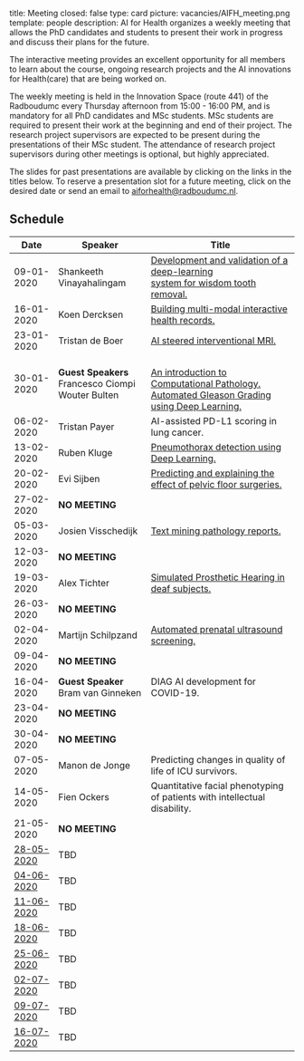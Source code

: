 title: Meeting 
closed: false 
type: card 
picture: vacancies/AIFH_meeting.png 
template: people 
description: AI for Health organizes a weekly meeting that allows the PhD candidates and students to present their work in progress and discuss their plans for the future.

The interactive meeting provides an excellent opportunity for all members to learn about the course, ongoing research projects and the AI innovations for Health(care) that are being worked on. 

The weekly meeting is held in the Innovation Space (route 441) of the Radboudumc every Thursday afternoon from 15:00 - 16:00 PM, and is mandatory for all PhD candidates and MSc students. MSc students are required to present their work at the beginning and end of their project. The research project supervisors are expected to be present during the presentations of their MSc student. The attendance of research project supervisors during other meetings is optional, but highly appreciated. 

The slides for past presentations are available by clicking on the links in the titles below. To reserve a presentation slot for a future meeting, click on the desired date or send an email to [aiforhealth@radboudumc.nl](mailto:aiforhealth@radboudumc.nl).

## Schedule

| Date    | Speaker           |   Title    |
| --------        |    ----  |          --- |
| 09-01-2020      | Shankeeth Vinayahalingam       | [Development and validation of a deep-learning <br> system for wisdom tooth removal.](https://drive.google.com/open?id=14EI95gwzb2WojLpZGzk0t8oJvmGu8LuI)   |
| 16-01-2020   | Koen Dercksen        | [Building multi-modal interactive health records.](https://drive.google.com/open?id=1iF8OF520Tze2YGY6hLcQem0ticioMU8J)      |
| 23-01-2020   | Tristan de Boer   | [AI steered interventional MRI.](https://drive.google.com/open?id=18MnSThorfFcqJIq5z8Qwr0UT4rAjg9fr)       |
| 30-01-2020   | **Guest Speakers** <br> Francesco Ciompi <br> Wouter Bulten   |  <br> [An introduction to Computational Pathology.](https://drive.google.com/open?id=1IE_COqyU5KDI4smXUZPwaAj1MKYKIK7b) <br> [Automated Gleason Grading using Deep Learning.](https://drive.google.com/open?id=1BtyDqtFcOwvfuwvnFAmz38hTOfpkTDu2)    |
| 06-02-2020   | Tristan Payer   | AI-assisted PD-L1 scoring in lung cancer.       |
| 13-02-2020   | Ruben Kluge  | [Pneumothorax detection using Deep Learning.](https://drive.google.com/open?id=1ftGLhnryHfIR_ao0QI-MxDxjGWazmKis)  |
| 20-02-2020   | Evi Sijben   | [Predicting and explaining the effect of pelvic floor surgeries.](https://drive.google.com/open?id=19jeN4hVsG_qpeZmKb9XqOY_tG_Lb9mvJ)  |
| 27-02-2020   | **NO MEETING**  |    |
| 05-03-2020   | Josien Visschedijk   | [Text mining pathology reports.](https://drive.google.com/file/d/1PxBlrPV0EZru659kIjR2vqc_4w6mb76S/view)  |
| 12-03-2020   | **NO MEETING**   |    |
| 19-03-2020   | Alex Tichter   | [Simulated Prosthetic Hearing in deaf subjects.](https://drive.google.com/open?id=1vQ7GuKOKJHNLfUIqWqAs0tTJFIVMp18G)   |
| 26-03-2020   | **NO MEETING**   |   |
| 02-04-2020   | Martijn Schilpzand   | [Automated prenatal ultrasound screening.](https://drive.google.com/open?id=1ZTLtrl6DV1UD6cHsABVuhvQbGocKfEMT)  |
| 09-04-2020  | **NO MEETING**  |    |
| 16-04-2020  | **Guest Speaker** <br> Bram van Ginneken   |  DIAG AI development for COVID-19.  |
| 23-04-2020  | **NO MEETING**  |    |
| 30-04-2020  | **NO MEETING**   |    |
| 07-05-2020  | Manon de Jonge   | Predicting changes in quality of life of ICU survivors.   |
| 14-05-2020  | Fien Ockers   |  Quantitative facial phenotyping of patients with intellectual disability.  |
| 21-05-2020 | **NO MEETING**   |    |
| [28-05-2020](mailto:aiforhealth@radboudumc.nl?subject=Presentation%2028-5-2020)   | TBD   |    |
| [04-06-2020](mailto:aiforhealth@radboudumc.nl?subject=Presentation%204-6-2020)   | TBD   |    |
| [11-06-2020](mailto:aiforhealth@radboudumc.nl?subject=Presentation%2011-6-2020)   | TBD   |    |
| [18-06-2020](mailto:aiforhealth@radboudumc.nl?subject=Presentation%2018-6-2020)   | TBD   |    |
| [25-06-2020](mailto:aiforhealth@radboudumc.nl?subject=Presentation%2025-6-2020)   | TBD   |    |
| [02-07-2020](mailto:aiforhealth@radboudumc.nl?subject=Presentation%202-7-2020)   | TBD   |    |
| [09-07-2020](mailto:aiforhealth@radboudumc.nl?subject=Presentation%209-7-2020)   | TBD   |    |
| [16-07-2020](mailto:aiforhealth@radboudumc.nl?subject=Presentation%2016-7-2020)   | TBD   |    |
